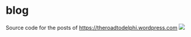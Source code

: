 # blog
Source code for the posts of https://theroadtodelphi.wordpress.com
![](https://github.com/RRUZ/blog/blob/master/Images/blog_header_image.jpg)
